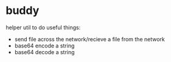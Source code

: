 # buddy

helper util to do useful things:

* send file across the network/recieve a file from the network
* base64 encode a string
* base64 decode a string

